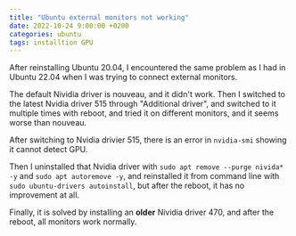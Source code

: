 ```yaml
---
title: "Ubuntu external monitors not working"
date: 2022-10-24 9:00:00 +0200
categories: ubuntu
tags: installtion GPU
---
```


After reinstalling Ubuntu 20.04, I encountered the same problem as I had in Ubuntu 22.04 when I was trying to connect external monitors.

The default Nividia driver is nouveau, and it didn't work. 
Then I switched to the latest Nvidia driver 515 through "Additional driver", and switched to it multiple times with reboot, and tried it on different monitors, and it seems worse than nouveau.

After switching to Nvidia drivier 515, there is an error in `nvidia-smi` showing it cannot detect GPU.

Then I uninstalled that Nvidia driver with `sudo apt remove --purge nivida* -y` and `sudo apt autoremove -y`, and reinstalled it from command line with `sudo ubuntu-drivers autoinstall`, but after the reboot, it has no improvement at all.

Finally, it is solved by installing an **older** Nividia driver 470, and after the reboot, all monitors work normally. 
